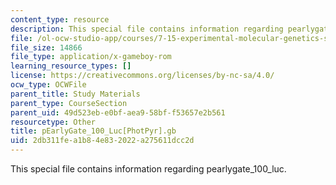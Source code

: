 ```yaml
---
content_type: resource
description: This special file contains information regarding pearlygate_100_luc.
file: /ol-ocw-studio-app/courses/7-15-experimental-molecular-genetics-spring-2015/2db311fea1b84e832022a275611dcc2d_pEarlyGate_100_Luc-PhotPyr.gb
file_size: 14866
file_type: application/x-gameboy-rom
learning_resource_types: []
license: https://creativecommons.org/licenses/by-nc-sa/4.0/
ocw_type: OCWFile
parent_title: Study Materials
parent_type: CourseSection
parent_uid: 49d523eb-e0bf-aea9-58bf-f53657e2b561
resourcetype: Other
title: pEarlyGate_100_Luc[PhotPyr].gb
uid: 2db311fe-a1b8-4e83-2022-a275611dcc2d
---
```

This special file contains information regarding pearlygate_100_luc.